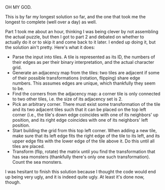 OH MY GOD.

This is by far my longest solution so far, and the one that took me the longest to
complete (well over a day) as well.

Part 1 took me about an hour, thinking I was being clever by not assembling the actual
puzzle, but then I got to part 2 and debated on whether to actually do it or to skip it
and come back to it later. I ended up doing it, but the solution ain't pretty. Here's what
it does:

- Parse the input into tiles. A tile is represented as its ID, the numbers of their edges
  as per their binary interpretation, and the actual character grid.
- Generate an adjacency map from the tiles: two tiles are adjacent if some of their
  possible transformations (rotation, flipping) share edge numbers. This assumes edges are
  unique, which thankfully they seem to be.
- Find the corners from the adjacency map: a corner tile is only connected to two other
  tiles, i.e. the size of its adjacency set is 2.
- Pick an arbitrary corner. There must exist some transformation of the tile and its two
  adjacent tiles such that it can be placed on the top left corner (i.e., the tile's down
  edge coincides with one of its neighbors' up position, and its right edge coincides with
  one of its neighbors' left position. 
- Start building the grid from this top left corner. When adding a new tile, make sure
  that its left edge fits the right edge of the tile to its left, and its upper edge fits
  with the lower edge of the tile above it. Do this until all tiles are placed.
- Transform (flip, rotate) the matrix until you find the transformation that has sea
  monsters (thankfully there's only one such transformation). Count the sea monsters.

I was hesitant to finish this solution because I thought the code would end up being very
ugly, and it is indeed quite ugly. At least it's done now, though.
